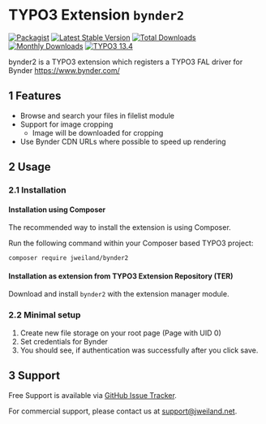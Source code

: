 # TYPO3 Extension `bynder2`

[![Packagist][packagist-logo-stable]][extension-packagist-url]
[![Latest Stable Version][extension-build-shield]][extension-ter-url]
[![Total Downloads][extension-downloads-badge]][extension-packagist-url]
[![Monthly Downloads][extension-monthly-downloads]][extension-packagist-url]
[![TYPO3 13.4][TYPO3-shield]][TYPO3-13-url]

bynder2 is a TYPO3 extension which registers a TYPO3 FAL driver for
Bynder https://www.bynder.com/

## 1 Features

* Browse and search your files in filelist module
* Support for image cropping
  * Image will be downloaded for cropping
* Use Bynder CDN URLs where possible to speed up rendering

## 2 Usage

### 2.1 Installation

#### Installation using Composer

The recommended way to install the extension is using Composer.

Run the following command within your Composer based TYPO3 project:

```
composer require jweiland/bynder2
```

#### Installation as extension from TYPO3 Extension Repository (TER)

Download and install `bynder2` with the extension manager module.

### 2.2 Minimal setup

1) Create new file storage on your root page (Page with UID 0)
2) Set credentials for Bynder
3) You should see, if authentication was successfully after you click save.

## 3 Support

Free Support is available via [GitHub Issue Tracker](https://github.com/jweiland-net/bynder2/issues).

For commercial support, please contact us at [support@jweiland.net](support@jweiland.net).

<!-- MARKDOWN LINKS & IMAGES -->

[extension-build-shield]: https://poser.pugx.org/jweiland/bynder2/v/stable.svg?style=for-the-badge
[extension-downloads-badge]: https://poser.pugx.org/jweiland/bynder2/d/total.svg?style=for-the-badge
[extension-monthly-downloads]: https://poser.pugx.org/jweiland/bynder2/d/monthly?style=for-the-badge
[extension-ter-url]: https://extensions.typo3.org/extension/bynder2/
[extension-packagist-url]: https://packagist.org/packages/jweiland/bynder2/
[packagist-logo-stable]: https://img.shields.io/badge/--grey.svg?style=for-the-badge&logo=packagist&logoColor=white
[TYPO3-13-url]: https://get.typo3.org/version/13
[TYPO3-shield]: https://img.shields.io/badge/TYPO3-13.4-green.svg?style=for-the-badge&logo=typo3
